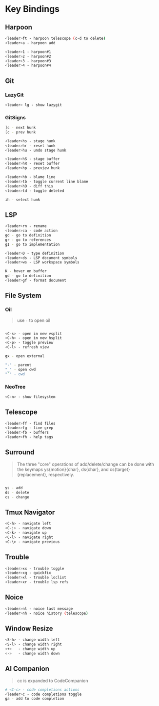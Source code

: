 # Key Bindings

## Harpoon

```bash
<leader>ft - harpoon telescope (c-d to delete)
<leader>a - harpoon add

<leader>1 - harpoon#1
<leader>2 - harpoon#2
<leader>3 - harpoon#3
<leader>4 - harpoon#4

```

## Git

### LazyGit

```bash
<leader> lg - show lazygit
```

### GitSigns

```bash
]c - next hunk
[c - prev hunk

<leader>hs - stage hunk
<leader>hr - reset hunk
<leader>hu - undo stage hunk

<leader>hS - stage buffer
<leader>hR - reset buffer
<leader>hp - preview hunk

<leader>hb - blame line
<leader>tb - toggle current line blame
<leader>hD - diff this
<leader>td - toggle deleted

ih - select hunk
```

## LSP

```bash
<leader>rn - rename
<leader>ca - code action
gd - go to definition
gr - go to references
gI - go to implementation

<leader>D - type definition
<leader>ds - LSP document symbols
<leader>ws - LSP workspace symbols

K - hover on buffer
gd - go to definition
<leader>gf - format document
```

## File System

### Oil

> use `-` to open oil

```bash

<C-s> - open in new vsplit
<C-h> - open in new hsplit
<C-p> - toggle preview
<C-l> - refresh view

gx - open external

"-" - parent
"_" - open cwd
"`" - cwd
```

### NeoTree

```bash
<C-n> - show filesystem
```

## Telescope

```bash
<leader>ff - find files
<leader>fg - live grep
<leader>fb - buffers
<leader>fh - help tags
```

## Surround

> The three "core" operations of add/delete/change can be done with the keymaps ys{motion}{char}, ds{char}, and cs{target}{replacement}, respectively.

```bash

ys - add
ds - delete
cs - change
```

## Tmux Navigator

```bash
<C-h> - navigate left
<C-j> - navigate down
<C-k> - navigate up
<C-l> - navigate right
<C-\> - navigate previous
```

## Trouble

```bash
<leader>xx - trouble toggle
<leader>xq - quickfix
<leader>xl - trouble loclist
<leader>xr - trouble lsp refs
```

## Noice

```bash
<leader>nl - noice last message
<leader>nh - noice history (telescope)
```

## Window Resize

```bash
<S-h> - change width left
<S-l> - change width right
<+>   - change width up
<->   - change width down

```

## AI Companion

> cc is expanded to CodeCompanion

```bash
# <C-c> - code completions actions
<leader>c - code completions toggle
ga - add to code completion

```
